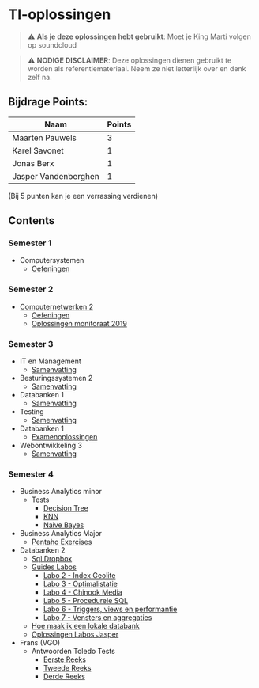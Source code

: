 # TI-oplossingen
> :warning: **Als je deze oplossingen hebt gebruikt**: Moet je King Marti volgen op soundcloud


> :warning: **NODIGE DISCLAIMER**: Deze oplossingen dienen gebruikt te worden als referentiemateriaal. Neem ze niet letterlijk over en denk zelf na. 

## Bijdrage Points:

| Naam          | Points        |
| ------------- | ------------- |
| Maarten Pauwels| 3             |
| Karel Savonet | 1             |
| Jonas Berx    | 1             |
| Jasper Vandenberghen| 1        |

(Bij 5 punten kan je een verrassing verdienen)

## Contents

### Semester 1
* Computersystemen
  * [Oefeningen](https://github.com/martijnmeeldijk/TI-oplossingen/tree/master/Semester%201/computersystemen)


### Semester 2
* [Computernetwerken 2](https://github.com/martijnmeeldijk/TI-oplossingen/blob/master/Semester%202)
  * [Oefeningen](https://github.com/martijnmeeldijk/TI-oplossingen/blob/master/Semester%202/cnw2.pdf)
  * [Oplossingen monitoraat 2019](https://github.com/martijnmeeldijk/TI-oplossingen/blob/master/Semester%202/oplossingen%20monitoraat%20cnw2.txt)


### Semester 3
* IT en Management
  * [Samenvatting](https://github.com/martijnmeeldijk/TI-oplossingen/blob/master/Semester%203/SAMENVATTING%20IT%26M.docx)
* Besturingssystemen 2
  * [Samenvatting](https://github.com/martijnmeeldijk/TI-oplossingen/blob/master/Semester%203/Samenvatting%20Besturingssystemen%202.docx)
* Databanken 1 
  * [Samenvatting](https://github.com/martijnmeeldijk/TI-oplossingen/blob/master/Semester%203/Samenvatting%20databanken%201_v2.pdf)
* Testing
  * [Samenvatting](https://github.com/martijnmeeldijk/TI-oplossingen/blob/master/Semester%203/Samenvatting%20testing.docx)
* Databanken 1
  * [Examenoplossingen](https://github.com/martijnmeeldijk/TI-oplossingen/blob/master/Semester%203/databanken-examenopl-2.txt)
* Webontwikkeling 3
  * [Samenvatting](https://github.com/martijnmeeldijk/TI-oplossingen/blob/master/Semester%203/samenvatting%20Webontwikkeling%203.pdf)
  

### Semester 4
* Business Analytics minor
  * Tests 
    * [Decision Tree](https://github.com/martijnmeeldijk/TI-oplossingen/blob/master/Semester%204/BA%20minor%20tests/Decision_Tree.md)
    * [KNN](https://github.com/martijnmeeldijk/TI-oplossingen/blob/master/Semester%204/BA%20minor%20tests/knn.md)
    * [Naive Bayes](https://github.com/martijnmeeldijk/TI-oplossingen/blob/master/Semester%204/BA%20minor%20tests/naivebayes.md)
* Business Analytics Major
  * [Pentaho Exercises](https://github.com/martijnmeeldijk/TI-oplossingen/tree/master/Semester%204/Ba_Major/Pentaho_Exercises)
* Databanken 2
  * [Sql Dropbox](https://github.com/martijnmeeldijk/TI-oplossingen/blob/master/Semester%204/DB2/DB2-sqldropbox.md)
  * [Guides Labos](https://github.com/martijnmeeldijk/TI-oplossingen/tree/master/Semester%204/DB2/DB2-Labos)
    * [Labo 2 - Index Geolite](https://github.com/martijnmeeldijk/TI-oplossingen/blob/master/Semester%204/DB2/DB2-Labos/02_3_index_geolite.md)
    * [Labo 3 - Optimalistatie](https://github.com/martijnmeeldijk/TI-oplossingen/blob/master/Semester%204/DB2/DB2-Labos/03_04_optimalisatie_oef.md)
    * [Labo 4 - Chinook Media](https://github.com/martijnmeeldijk/TI-oplossingen/blob/master/Semester%204/DB2/DB2-Labos/04_04_chinook_media.md)
    * [Labo 5 - Procedurele SQL](https://github.com/martijnmeeldijk/TI-oplossingen/blob/master/Semester%204/DB2/DB2-Labos/05_5_procedurele_SQL_trigger_oef.md)
    * [Labo 6 - Triggers, views en performantie](https://github.com/martijnmeeldijk/TI-oplossingen/blob/master/Semester%204/DB2/DB2-Labos/06_3_view_sp_triggers_performantie.md)
    * [Labo 7 - Vensters en aggregaties](https://github.com/martijnmeeldijk/TI-oplossingen/blob/master/Semester%204/DB2/DB2-Labos/07_vensters_en_aggregaties.md)
  * [Hoe maak ik een lokale databank](https://github.com/martijnmeeldijk/TI-oplossingen/blob/master/Semester%204/DB2/DB2-Labos/hoe_maak_ik_een_lokale_databank.md)
  * [Oplossingen Labos Jasper](https://github.com/martijnmeeldijk/TI-oplossingen/tree/master/Semester%204/DB2/DB2-Labos/jasper)
* Frans (VGO)
  * Antwoorden Toledo Tests
    * [Eerste Reeks](https://github.com/martijnmeeldijk/TI-oplossingen/blob/master/Semester%204/VGO%20-%20Frans/frans-antwoorden.md)
    * [Tweede Reeks](https://github.com/martijnmeeldijk/TI-oplossingen/blob/master/Semester%204/VGO%20-%20Frans/frans-antwoorden%20deel%202.md)
    * [Derde Reeks](https://github.com/martijnmeeldijk/TI-oplossingen/blob/master/Semester%204/VGO%20-%20Frans/frans-antwoorden%20deel%203.md)


